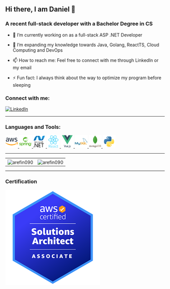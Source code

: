 ## Hi there, I am Daniel 👋

### A recent full-stack developer with a Bachelor Degree in CS


- 🔭 I’m currently working on as a full-stack ASP .NET Developer

- 🌱 I’m expanding my knowledge towards Java, Golang, ReactTS, Cloud Computing and DevOps

- 📫 How to reach me: Feel free to connect with me through LinkedIn or my email

- ⚡ Fun fact: I always think about the way to optimize my program before sleeping


### Connect with me:
[![LinkedIn](https://img.shields.io/badge/-LinkedIn-blue?style=flat-square&logo=linkedin&logoColor=white)](https://www.linkedin.com/in/viet-dung-tran-daniel/)

---

### Languages and Tools:
<p align="left"> 
  
<a href="https://aws.amazon.com" target="_blank" rel="noreferrer"> <img src="https://raw.githubusercontent.com/devicons/devicon/master/icons/amazonwebservices/amazonwebservices-original-wordmark.svg" alt="aws" width="40" height="40"/> </a> 
<a href="https://www.spring.io/" target="_blank" rel="noreferrer"> <img src="https://raw.githubusercontent.com/devicons/devicon/refs/heads/master/icons/spring/spring-original-wordmark.svg" alt="mongodb" width="40" height="40"/> </a>
  <a href="https://dotnet.microsoft.com/" target="_blank" rel="noreferrer"> <img src="https://raw.githubusercontent.com/devicons/devicon/master/icons/dot-net/dot-net-original-wordmark.svg" alt="dotnet" width="40" height="40"/> </a> 
  <a href="https://reactjs.org/" target="_blank" rel="noreferrer"> <img src="https://raw.githubusercontent.com/devicons/devicon/master/icons/react/react-original-wordmark.svg" alt="react" width="40" height="40"/> </a> 
  <a href="https://vuejs.org/" target="_blank" rel="noreferrer"> <img src="https://raw.githubusercontent.com/devicons/devicon/master/icons/vuejs/vuejs-original-wordmark.svg" alt="vuejs" width="40" height="40"/> </a>
    <a href="https://www.mysql.com/" target="_blank" rel="noreferrer"> <img src="https://raw.githubusercontent.com/devicons/devicon/refs/heads/master/icons/mysql/mysql-original-wordmark.svg" alt="mongodb" width="40" height="40"/> </a>
  <a href="https://www.mongodb.com/" target="_blank" rel="noreferrer"> <img src="https://raw.githubusercontent.com/devicons/devicon/master/icons/mongodb/mongodb-original-wordmark.svg" alt="mongodb" width="40" height="40"/> </a> 
  <a href="https://www.python.org" target="_blank" rel="noreferrer"> <img src="https://raw.githubusercontent.com/devicons/devicon/master/icons/python/python-original.svg" alt="python" width="40" height="40"/> </a>
</p>

---

<div align="center">
  <table>
    <tr>
      <td>
        <img align="center" src="https://github-readme-stats.vercel.app/api?username=VietDungTran0412&show_icons=true&locale=en&theme=dark" alt="arefin090" />
      </td>
      <td>
        <img align="center" src="https://github-readme-stats.vercel.app/api/top-langs?username=VietDungTran0412&show_icons=true&locale=en&layout=compact&theme=dark" alt="arefin090" />
      </td>
    </tr>
  </table>
</div>

---

### Certification
[![Certification](img_1.png)](https://www.credly.com/badges/ece86762-4dbd-4e96-9f5d-c374f7dcba7c/public_url)

